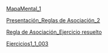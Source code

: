 
[MapaMental_1](https://github.com/dany0298/MineriadeDatos/blob/master/MapaMental_1_%7B1722714%7D.pdf)
 
[Presentación_Reglas de Asociación_2](https://github.com/dany0298/MineriadeDatos/blob/master/Presentaci%C3%B3n_Reglas%20de%20Asociaci%C3%B3n_2.pdf%20.pdf)

[Regla de Asociación_Ejercicio resuelto](https://github.com/dany0298/MineriadeDatos/blob/master/Regla%20de%20Asociaci%C3%B3n_Ejercicio%20resuelto.pdf)

[Ejercicios1_1_003](https://github.com/dany0298/MineriadeDatos/blob/master/Ejercicios1_1_003.pdf.pdf)
